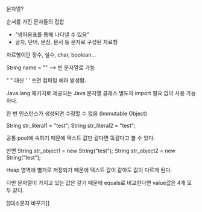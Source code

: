 
문자열?

순서를 가진 문자들의 집합
- "쌍따옴표를 통해 나타낼 수 있음"
- 글자, 단어, 문장, 문서 등 문자로 구성된 자료형

자료형이란 정수, 실수, char, boolean...

String name = "" --> 빈 문자열로 가능

" " 대신 ' ' 쓰면 컴파일 에러 발생함.


Java.lang 패키지로 제공되는 Java 문자열 클래스
별도의 import 필요 없이 사용 가능하다.

한 번 인스턴스가 생성되면 수정할 수 없음 (Immutable Object)

String str_literal1 = "test";
String str_literal2 = "test";

공통 pool에 속하기 때문에 텍스트 값만 같다면 똑같다고 볼 수 있다.

반면
String str_object1 = new String("test");
String str_object2 = new String("test");

Heap 영역에 별개로 저장되기 때문에 텍스트 값이 같아도 값이 다르게 된다.

다만 문자열이 가지고 있는 값은 같기 때문에 equals로 비교한다면
value값은 4개 모두 같다.

[[대소문자 바꾸기]]
